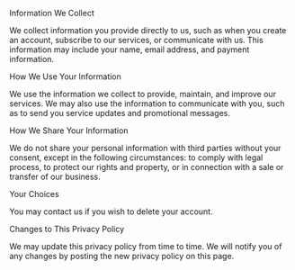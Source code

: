 Information We Collect

We collect information you provide directly to us, such as when you create an account, subscribe to our services, or communicate with us. This information may include your name, email address, and payment information.

How We Use Your Information

We use the information we collect to provide, maintain, and improve our services. We may also use the information to communicate with you, such as to send you service updates and promotional messages.

How We Share Your Information

We do not share your personal information with third parties without your consent, except in the following circumstances: to comply with legal process, to protect our rights and property, or in connection with a sale or transfer of our business.

Your Choices

You may contact us if you wish to delete your account.

Changes to This Privacy Policy

We may update this privacy policy from time to time. We will notify you of any changes by posting the new privacy policy on this page.
